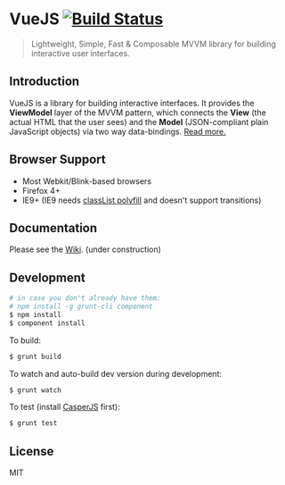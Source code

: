 # VueJS [![Build Status](https://travis-ci.org/yyx990803/vue.png?branch=master)](https://travis-ci.org/yyx990803/vue)

> Lightweight, Simple, Fast & Composable MVVM library for building interactive user interfaces.

## Introduction

VueJS is a library for building interactive interfaces. It provides the **ViewModel** layer of the MVVM pattern, which connects the **View** (the actual HTML that the user sees) and the **Model** (JSON-compliant plain JavaScript objects) via two way data-bindings. [Read more.](https://github.com/yyx990803/vue/wiki/What-is-VueJS)

## Browser Support

- Most Webkit/Blink-based browsers
- Firefox 4+
- IE9+ (IE9 needs [classList polyfill](https://github.com/remy/polyfills/blob/master/classList.js) and doesn't support transitions)

## Documentation

Please see the [Wiki](https://github.com/yyx990803/vue/wiki). (under construction)

## Development

``` bash
# in case you don't already have them:
# npm install -g grunt-cli component
$ npm install
$ component install
```

To build:

``` bash
$ grunt build
```

To watch and auto-build dev version during development:

``` bash
$ grunt watch
```

To test (install [CasperJS](http://casperjs.org/) first):

``` bash
$ grunt test
```

## License

MIT